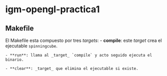 # igm-opengl-practica1

## Makefile

El Makefile esta compuesto por tres _targets_:
    - **compile**: este _target_ crea el ejecutable `spinningcube`.

    - **run**: llama al _target_ `compile` y acto seguido ejecuta el binario.

    - **clear**: _target_ que elimina el ejecutable si existe.
